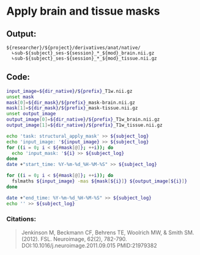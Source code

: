 # Apply brain and tissue masks
## Output:
```
${researcher}/${project}/derivatives/anat/native/
  ∟sub-${subject}_ses-${session}_*_${mod}_brain.nii.gz
  ∟sub-${subject}_ses-${session}_*_${mod}_tissue.nii.gz
```
## Code:
```bash
input_image=${dir_native}/${prefix}_T1w.nii.gz
unset mask
mask[0]=${dir_mask}/${prefix}_mask-brain.nii.gz
mask[1]=${dir_mask}/${prefix}_mask-tissue.nii.gz
unset output_image
output_image[0]=${dir_native}/${prefix}_T1w_brain.nii.gz
output_image[1]=${dir_native}/${prefix}_T1w_tissue.nii.gz

echo 'task: structural_apply_mask' >> ${subject_log}
echo 'input_image: '${input_image} >> ${subject_log}
for ((i = 0; i < ${#mask[@]}; ++i)); do
  echo 'input_mask: '${i} >> ${subject_log}
done
date +"start_time: %Y-%m-%d_%H-%M-%S" >> ${subject_log}

for ((i = 0; i < ${#mask[@]}; ++i)); do
  fslmaths ${input_image} -mas ${mask[${i}]} ${output_image[${i}]}
done

date +"end_time: %Y-%m-%d_%H-%M-%S" >> ${subject_log}
echo '' >> ${subject_log}
```
### Citations:
>Jenkinson M, Beckmann CF, Behrens TE, Woolrich MW, & Smith SM. (2012). FSL. Neuroimage, 62(2), 782-790. DOI:10.1016/j.neuroimage.2011.09.015 PMID:21979382
